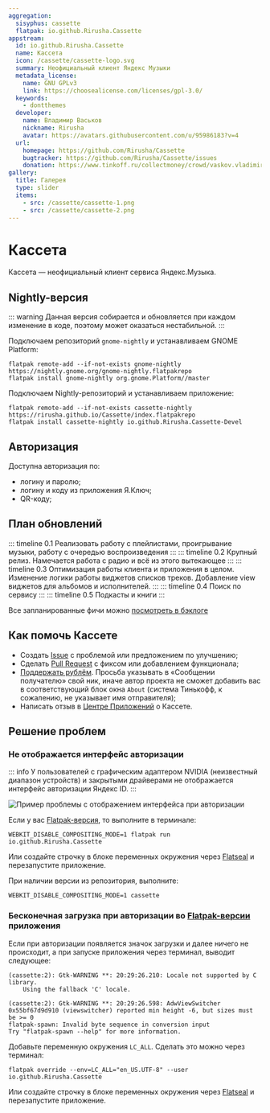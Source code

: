 ```yaml
---
aggregation:
  sisyphus: cassette
  flatpak: io.github.Rirusha.Cassette
appstream:
  id: io.github.Rirusha.Cassette
  name: Кассета
  icon: /cassette/cassette-logo.svg
  summary: Неофициальный клиент Яндекс Музыки
  metadata_license:
    name: GNU GPLv3
    link: https://choosealicense.com/licenses/gpl-3.0/
  keywords:
    - dontthemes
  developer:
    name: Владимир Васьков
    nickname: Rirusha
    avatar: https://avatars.githubusercontent.com/u/95986183?v=4
  url:
    homepage: https://github.com/Rirusha/Cassette
    bugtracker: https://github.com/Rirusha/Cassette/issues
    donation: https://www.tinkoff.ru/collectmoney/crowd/vaskov.vladimir19/Uhi7d15460/
gallery:
  title: Галерея
  type: slider
  items:
    - src: /cassette/cassette-1.png
    - src: /cassette/cassette-2.png
---
```


# Кассета

Кассета — неофициальный клиент сервиса Яндекс.Музыка.

<AGWGallery />

<!--@include: @apps/.parts/install/content-repo.md-->
<!--@include: @apps/.parts/install/content-flatpak.md-->

## Nightly-версия

::: warning
Данная версия собирается и обновляется при каждом изменение в коде, поэтому может оказаться нестабильной.
:::

Подключаем репозиторий `gnome-nightly` и устанавливаем GNOME Platform:

```shell
flatpak remote-add --if-not-exists gnome-nightly https://nightly.gnome.org/gnome-nightly.flatpakrepo
flatpak install gnome-nightly org.gnome.Platform//master
```

Подключаем Nightly-репозиторий и устанавливаем приложение:

```shell
flatpak remote-add --if-not-exists cassette-nightly https://rirusha.github.io/Cassette/index.flatpakrepo
flatpak install cassette-nightly io.github.Rirusha.Cassette-Devel
```

## Авторизация

Доступна авторизация по:

- логину и паролю;
- логину и коду из приложения Я.Ключ;
- QR-коду;

## План обновлений

::: timeline 0.1
Реализовать работу с плейлистами, проигрывание музыки, работу с очередью воспроизведения
:::
::: timeline 0.2
Крупный релиз. Намечается работа с радио и всё из этого вытекающее
:::
::: timeline 0.3
Оптимизация работы клиента и приложения в целом. Изменение логики работы виджетов списков треков. Добавление view виджетов для альбомов и исполнителей.
:::
::: timeline 0.4
Поиск по сервису
:::
::: timeline 0.5
Подкасты и книги
:::

Все запланированные фичи можно [посмотреть в бэклоге](https://github.com/users/Rirusha/projects/2)

## Как помочь Кассете

- Создать [Issue](https://github.com/Rirusha/Cassette/issues) с проблемой или предложением по улучшению;
- Сделать [Pull Request](https://github.com/Rirusha/Cassette/pulls) с фиксом или добавлением функционала;
- [Поддержать рублём](https://www.tinkoff.ru/collectmoney/crowd/vaskov.vladimir19/Uhi7d15460). Просьба указывать в «Сообщении получателю» свой ник, иначе автор проекта не сможет добавить вас в соответствующий блок окна `About` (система Тинькофф, к сожалению, не указывает имя отправителя);
- Написать отзыв в [Центре Приложений](/gnome-software) о Кассете.

## Решение проблем

### Не отображается интерфейс авторизации

::: info
У пользователей с графическим адаптером NVIDIA (неизвестный диапазон устройств) и закрытыми драйверами не отображается интерфейс авторизации Яндекс ID.
:::

![Пример проблемы с отображением интерфейса при авторизации](/cassette/cassette-3.png)

Если у вас [Flatpak-версия](/flatpak), то выполните в терминале:

```shell
WEBKIT_DISABLE_COMPOSITING_MODE=1 flatpak run io.github.Rirusha.Cassette
```

Или создайте строчку в блоке переменных окружения через [Flatseal](/flatseal) и перезапустите приложение.

При наличии версии из репозитория, выполните:

```shell
WEBKIT_DISABLE_COMPOSITING_MODE=1 cassette
```

### Бесконечная загрузка при авторизации во [Flatpak-версии](/flatpak) приложения

Если при авторизации появляется значок загрузки и далее ничего не происходит, а при запуске приложения через терминал, выводит следующее:

```shell
(cassette:2): Gtk-WARNING **: 20:29:26.210: Locale not supported by C library.
	Using the fallback 'C' locale.

(cassette:2): Gtk-WARNING **: 20:29:26.598: AdwViewSwitcher 0x55bf67d9d910 (viewswitcher) reported min height -6, but sizes must be >= 0
flatpak-spawn: Invalid byte sequence in conversion input
Try "flatpak-spawn --help" for more information.
```

Добавьте переменную окружения `LC_ALL`. Сделать это можно через терминал:

```shell
flatpak override --env=LC_ALL="en_US.UTF-8" --user io.github.Rirusha.Cassette
```

Или создайте строчку в блоке переменных окружения через [Flatseal](/flatseal) и перезапустите приложение.
